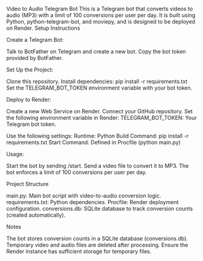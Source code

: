 Video to Audio Telegram Bot
This is a Telegram bot that converts videos to audio (MP3) with a limit of 100 conversions per user per day. It is built using Python, python-telegram-bot, and moviepy, and is designed to be deployed on Render.
Setup Instructions

Create a Telegram Bot:

Talk to BotFather on Telegram and create a new bot.
Copy the bot token provided by BotFather.


Set Up the Project:

Clone this repository.
Install dependencies: pip install -r requirements.txt
Set the TELEGRAM_BOT_TOKEN environment variable with your bot token.


Deploy to Render:

Create a new Web Service on Render.
Connect your GitHub repository.
Set the following environment variable in Render:
TELEGRAM_BOT_TOKEN: Your Telegram bot token.


Use the following settings:
Runtime: Python
Build Command: pip install -r requirements.txt
Start Command: Defined in Procfile (python main.py)




Usage:

Start the bot by sending /start.
Send a video file to convert it to MP3.
The bot enforces a limit of 100 conversions per user per day.



Project Structure

main.py: Main bot script with video-to-audio conversion logic.
requirements.txt: Python dependencies.
Procfile: Render deployment configuration.
conversions.db: SQLite database to track conversion counts (created automatically).

Notes

The bot stores conversion counts in a SQLite database (conversions.db).
Temporary video and audio files are deleted after processing.
Ensure the Render instance has sufficient storage for temporary files.

